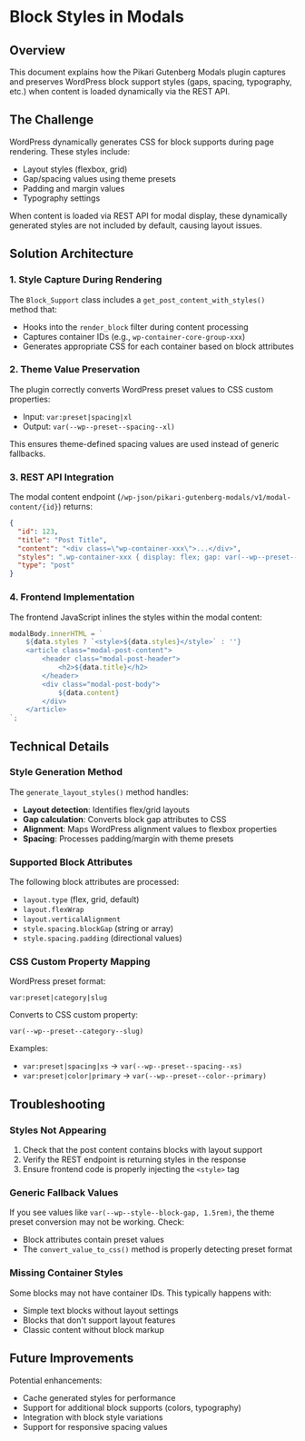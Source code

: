 # Block Styles in Modals

## Overview

This document explains how the Pikari Gutenberg Modals plugin captures and preserves WordPress block support styles (gaps, spacing, typography, etc.) when content is loaded dynamically via the REST API.

## The Challenge

WordPress dynamically generates CSS for block supports during page rendering. These styles include:
- Layout styles (flexbox, grid)
- Gap/spacing values using theme presets
- Padding and margin values
- Typography settings

When content is loaded via REST API for modal display, these dynamically generated styles are not included by default, causing layout issues.

## Solution Architecture

### 1. Style Capture During Rendering

The `Block_Support` class includes a `get_post_content_with_styles()` method that:
- Hooks into the `render_block` filter during content processing
- Captures container IDs (e.g., `wp-container-core-group-xxx`)
- Generates appropriate CSS for each container based on block attributes

### 2. Theme Value Preservation

The plugin correctly converts WordPress preset values to CSS custom properties:
- Input: `var:preset|spacing|xl`
- Output: `var(--wp--preset--spacing--xl)`

This ensures theme-defined spacing values are used instead of generic fallbacks.

### 3. REST API Integration

The modal content endpoint (`/wp-json/pikari-gutenberg-modals/v1/modal-content/{id}`) returns:
```json
{
  "id": 123,
  "title": "Post Title",
  "content": "<div class=\"wp-container-xxx\">...</div>",
  "styles": ".wp-container-xxx { display: flex; gap: var(--wp--preset--spacing--lg); }",
  "type": "post"
}
```

### 4. Frontend Implementation

The frontend JavaScript inlines the styles within the modal content:
```javascript
modalBody.innerHTML = `
    ${data.styles ? `<style>${data.styles}</style>` : ''}
    <article class="modal-post-content">
        <header class="modal-post-header">
            <h2>${data.title}</h2>
        </header>
        <div class="modal-post-body">
            ${data.content}
        </div>
    </article>
`;
```

## Technical Details

### Style Generation Method

The `generate_layout_styles()` method handles:
- **Layout detection**: Identifies flex/grid layouts
- **Gap calculation**: Converts block gap attributes to CSS
- **Alignment**: Maps WordPress alignment values to flexbox properties
- **Spacing**: Processes padding/margin with theme presets

### Supported Block Attributes

The following block attributes are processed:
- `layout.type` (flex, grid, default)
- `layout.flexWrap`
- `layout.verticalAlignment`
- `style.spacing.blockGap` (string or array)
- `style.spacing.padding` (directional values)

### CSS Custom Property Mapping

WordPress preset format:
```
var:preset|category|slug
```

Converts to CSS custom property:
```
var(--wp--preset--category--slug)
```

Examples:
- `var:preset|spacing|xs` → `var(--wp--preset--spacing--xs)`
- `var:preset|color|primary` → `var(--wp--preset--color--primary)`

## Troubleshooting

### Styles Not Appearing

1. Check that the post content contains blocks with layout support
2. Verify the REST endpoint is returning styles in the response
3. Ensure frontend code is properly injecting the `<style>` tag

### Generic Fallback Values

If you see values like `var(--wp--style--block-gap, 1.5rem)`, the theme preset conversion may not be working. Check:
- Block attributes contain preset values
- The `convert_value_to_css()` method is properly detecting preset format

### Missing Container Styles

Some blocks may not have container IDs. This typically happens with:
- Simple text blocks without layout settings
- Blocks that don't support layout features
- Classic content without block markup

## Future Improvements

Potential enhancements:
- Cache generated styles for performance
- Support for additional block supports (colors, typography)
- Integration with block style variations
- Support for responsive spacing values